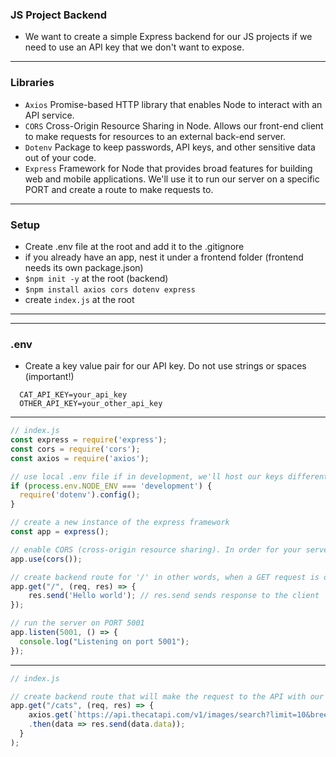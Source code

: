 ### JS Project Backend
- We want to create a simple Express backend for our JS projects if we need to use an API key that we don't want to expose.

--- 
### Libraries

- `Axios` Promise-based HTTP library that enables Node to interact with an API service.
- `CORS` Cross-Origin Resource Sharing in Node. Allows our front-end client to make requests for resources to an external back-end server.
- `Dotenv` Package to keep passwords, API keys, and other sensitive data out of your code. 
- `Express` Framework for Node that provides broad features for building web and mobile applications. We'll use it to run our server on a specific PORT and create a route to make requests to.

---

### Setup

- Create .env file at the root and add it to the .gitignore
- if you already have an app, nest it under a frontend folder (frontend needs its own package.json)
- `$npm init -y` at the root (backend)
- `$npm install axios cors dotenv express`
- create `index.js` at the root

---

---
  ### .env
  - Create a key value pair for our API key. Do not use strings or spaces (important!)
  ```.env
    CAT_API_KEY=your_api_key
    OTHER_API_KEY=your_other_api_key
  ```
---

```js
// index.js
const express = require('express'); 
const cors = require('cors');
const axios = require('axios');

// use local .env file if in development, we'll host our keys differently on production
if (process.env.NODE_ENV === 'development') {
  require('dotenv').config(); 
}

// create a new instance of the express framework
const app = express();

// enable CORS (cross-origin resource sharing). In order for your server to be accessible by other origins (domains).
app.use(cors());

// create backend route for '/' in other words, when a GET request is done to "localhost:BACKEND_PORT"
app.get("/", (req, res) => {
    res.send('Hello world'); // res.send sends response to the client
});

// run the server on PORT 5001 
app.listen(5001, () => {
  console.log("Listening on port 5001");
});

```

--- 

```js
// index.js

// create backend route that will make the request to the API with our hidden key and send the response to the client
app.get("/cats", (req, res) => {
    axios.get(`https://api.thecatapi.com/v1/images/search?limit=10&breed_ids=beng&api_key=${process.env.CAT_API_KEY}`)
    .then(data => res.send(data.data));
  } 
);

```




